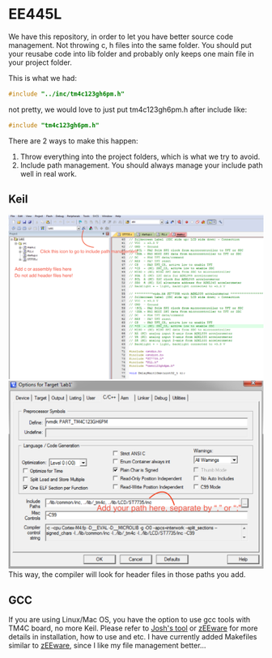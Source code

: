 # EE445L

We have this repository, in order to let you have better source code management. Not throwing c, h files into the same folder. You should put your reusabe code into lib folder and probably only keeps one main file in your project folder.

This is what we had:

```c
#include "../inc/tm4c123gh6pm.h"
```

not pretty, we would love to just put tm4c123gh6pm.h after include like:

```c
#include "tm4c123gh6pm.h"
```

There are 2 ways to make this happen:
1. Throw everything into the project folders, which is what we try to avoid.
2. Include path management. You should always manage your include path well in real work.

## Keil
![1](_images/Keil_UI.png)
![2](_images/IPM.png)
This way, the compiler will look for header files in those paths you add.

## GCC
If you are using Linux/Mac OS, you have the option to use gcc tools with TM4C board, no more Keil.
Please refer to [Josh's tool](https://github.com/jishminor/ee445l-linux) or [zEEware](https://github.com/ZeeLivermorium/zEEware) for more details in installation, how to use and etc. I have currently added Makefiles similar to [zEEware](https://github.com/ZeeLivermorium/zEEware), since I like my file management better... 

